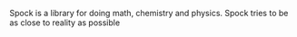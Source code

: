 Spock is a library for doing math, chemistry and physics. 
Spock tries to be as close to reality as possible
